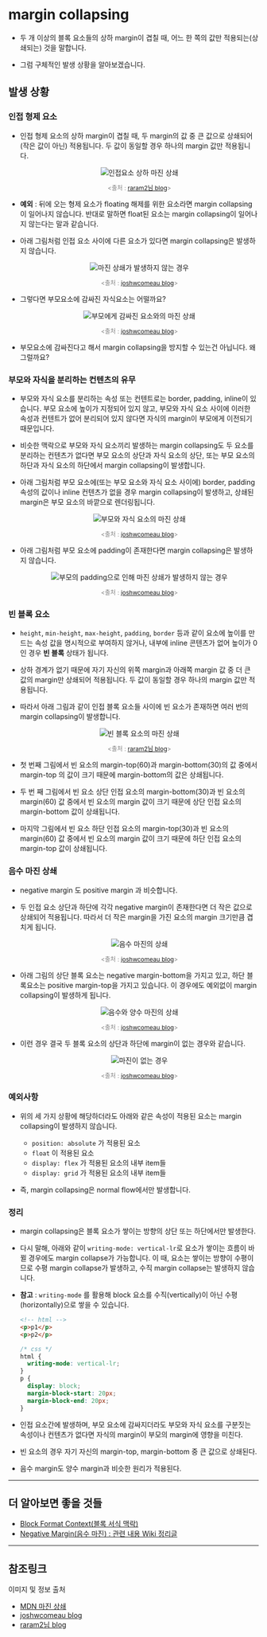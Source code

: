 # margin collapsing

- 두 개 이상의 블록 요소들의 상하 margin이 겹칠 때, 어느 한 쪽의 값만 적용되는(상쇄되는) 것을 말합니다.

- 그럼 구체적인 발생 상황을 알아보겠습니다.

## 발생 상황

### 인접 형제 요소

- 인접 형제 요소의 상하 margin이 겹칠 때, 두 margin의 값 중 큰 값으로 상쇄되어(작은 값이 아닌) 적용됩니다. 두 값이 동일할 경우 하나의 margin 값만 적용됩니다.

  <figure style = "display: block; text-align: center;">
    <img src = "https://media.vlpt.us/post-images/raram2/97e16a40-121f-11ea-aaba-65695302c179/01-margin-collapsing-sibling-case.png" alt="인접요소 상하 마진 상쇄">
    <figcaption style = "text-align: center; font-size: 12px; color: #808080">

    <출처 : [raram2님 blog](https://velog.io/@raram2/CSS-%EB%A7%88%EC%A7%84-%EC%83%81%EC%87%84Margin-collapsing-%EC%9B%90%EB%A6%AC-%EC%99%84%EB%B2%BD-%EC%9D%B4%ED%95%B4)>
    </figcaption>
  </figure>

- **예외** : 뒤에 오는 형제 요소가 floating 해제를 위한 요소라면 margin collapsing이 일어나지 않습니다. 반대로 말하면 float된 요소는 margin collapsing이 일어나지 않는다는 말과 같습니다.

- 아래 그림처럼 인접 요소 사이에 다른 요소가 있다면 margin collapsing은 발생하지 않습니다.

  <figure style = "display: block; text-align: center;">
    <img src = "https://raw.githubusercontent.com/freshhoe/freshhoe.github.io/develop/contents/HTML_CSS/0817/images/margin_3.PNG" alt="마진 상쇄가 발생하지 않는 경우">
    <figcaption style = "text-align: center; font-size: 12px; color: #808080">

    <출처 : [joshwcomeau blog](https://www.joshwcomeau.com/css/rules-of-margin-collapse/)>
    </figcaption>
  </figure>

- 그렇다면 부모요소에 감싸진 자식요소는 어떨까요?

  <figure style = "display: block; text-align: center;">
    <img src = "https://raw.githubusercontent.com/freshhoe/freshhoe.github.io/develop/contents/HTML_CSS/0817/images/margin_4.PNG" alt="부모에게 감싸진 요소와의 마진 상쇄">
    <figcaption style = "text-align: center; font-size: 12px; color: #808080">

    <출처 : [joshwcomeau blog](https://www.joshwcomeau.com/css/rules-of-margin-collapse/)>
    </figcaption>
  </figure>
- 부모요소에 감싸진다고 해서 margin collapsing을 방지할 수 있는건 아닙니다. 왜 그럴까요?

### 부모와 자식을 분리하는 컨텐츠의 유무
- 부모와 자식 요소를 분리하는 속성 또는 컨텐트로는 border, padding, inline이 있습니다. 부모 요소에 높이가 지정되어 있지 않고, 부모와 자식 요소 사이에 이러한 속성과 컨텐트가 없어 분리되어 있지 않다면 자식의 margin이 부모에게 이전되기 때문입니다.

- 비슷한 맥락으로 부모와 자식 요소끼리 발생하는 margin collapsing도 두 요소를 분리하는 컨텐츠가 없다면 부모 요소의 상단과 자식 요소의 상단, 또는 부모 요소의 하단과 자식 요소의 하단에서 margin collapsing이 발생합니다. 

- 아래 그림처럼 부모 요소에(또는 부모 요소와 자식 요소 사이에) border, padding 속성의 값이나 inline 컨텐츠가 없을 경우 margin collapsing이 발생하고, 상쇄된 margin은 부모 요소의 바깥으로 렌더링됩니다.

  <figure style = "display: block; text-align: center;">
    <img src = "https://raw.githubusercontent.com/freshhoe/freshhoe.github.io/develop/contents/HTML_CSS/0817/images/margin_2.PNG" alt="부모와 자식 요소의 마진 상쇄">

    <figcaption style = "text-align: center; font-size: 12px; color: #808080">

    <출처 : [joshwcomeau blog](https://www.joshwcomeau.com/css/rules-of-margin-collapse/)>
    </figcaption>
  </figure>

- 아래 그림처럼 부모 요소에 padding이 존재한다면 margin collapsing은 발생하지 않습니다.

  <figure style = "display: block; text-align: center;">
    <img src = "https://raw.githubusercontent.com/freshhoe/freshhoe.github.io/develop/contents/HTML_CSS/0817/images/margin_1.PNG" alt="부모의 padding으로 인해 마진 상쇄가 발생하지 않는 경우">

    <figcaption style = "text-align: center; font-size: 12px; color: #808080">

    <출처 : [joshwcomeau blog](https://www.joshwcomeau.com/css/rules-of-margin-collapse/)>
    </figcaption>
  </figure>

### 빈 블록 요소
- `height`, `min-height`, `max-height`, `padding`, `border` 등과 같이 요소에 높이를 만드는 속성 값을 명시적으로 부여하지 않거나, 내부에 inline 콘텐츠가 없어 높이가 0인 경우 **빈 블록** 상태가 됩니다. 
- 상하 경계가 없기 때문에 자기 자신의 위쪽 margin과 아래쪽 margin 값 중 더 큰 값의 margin만 상쇄되어 적용됩니다. 두 값이 동일할 경우 하나의 margin 값만 적용됩니다.
- 따라서 아래 그림과 같이 인접 블록 요소들 사이에 빈 요소가 존재하면 여러 번의 margin collapsing이 발생합니다.

  <figure style = "display: block; text-align: center;">
    <img src = "https://media.vlpt.us/post-images/raram2/ffac75c0-121f-11ea-aaba-65695302c179/02-margin-collapsing-emptybox-case.png" alt="빈 블록 요소의 마진 상쇄">

    <figcaption style = "text-align: center; font-size: 12px; color: #808080">

    <출처 : [raram2님 blog](https://velog.io/@raram2/CSS-%EB%A7%88%EC%A7%84-%EC%83%81%EC%87%84Margin-collapsing-%EC%9B%90%EB%A6%AC-%EC%99%84%EB%B2%BD-%EC%9D%B4%ED%95%B4)>
    </figcaption>
  </figure>

- 첫 번째 그림에서 빈 요소의 margin-top(60)과 margin-bottom(30)의 값 중에서 margin-top 의 값이 크기 때문에 margin-bottom의 값은 상쇄됩니다.
- 두 번 째 그림에서 빈 요소 상단 인접 요소의 margin-bottom(30)과 빈 요소의 margin(60) 값 중에서 빈 요소의 margin 값이 크기 때문에 상단 인접 요소의 margin-bottom 값이 상쇄됩니다.
- 마지막 그림에서 빈 요소 하단 인접 요소의 margin-top(30)과 빈 요소의 margin(60) 값 중에서 빈 요소의 margin 값이 크기 때문에 하단 인접 요소의 margin-top 값이 상쇄됩니다.


### 음수 마진 상쇄
- negative margin 도 positive margin 과 비슷합니다.
- 두 인접 요소 상단과 하단에 각각 negative margin이 존재한다면 더 작은 값으로 상쇄되어 적용됩니다. 따라서 더 작은 margin을 가진 요소의 margin 크기만큼 겹치게 됩니다.

  <figure style = "display: block; text-align: center;">
    <img src = "./images/margin_7.PNG" alt="음수 마진의 상쇄">

    <figcaption style = "text-align: center; font-size: 12px; color: #808080">

    <출처 : [joshwcomeau blog](https://www.joshwcomeau.com/css/rules-of-margin-collapse/)>
    </figcaption>
  </figure>

- 아래 그림의 상단 블록 요소는 negative margin-bottom을 가지고 있고, 하단 블록요소는 positive margin-top을 가지고 있습니다. 이 경우에도 예외없이 margin collapsing이 발생하게 됩니다.

  <figure style = "display: block; text-align: center;">
    <img src = "https://raw.githubusercontent.com/freshhoe/freshhoe.github.io/develop/contents/HTML_CSS/0817/images/margin_5.PNG" alt="음수와 양수 마진의 상쇄">

    <figcaption style = "text-align: center; font-size: 12px; color: #808080">

    <출처 : [joshwcomeau blog](https://www.joshwcomeau.com/css/rules-of-margin-collapse/)>
    </figcaption>
  </figure>

- 이런 경우 결국 두 블록 요소의 상단과 하단에 margin이 없는 경우와 같습니다.

  <figure style = "display: block; text-align: center;">
    <img src = "https://raw.githubusercontent.com/freshhoe/freshhoe.github.io/develop/contents/HTML_CSS/0817/images/margin_6.PNG" alt="마진이 없는 경우">

    <figcaption style = "text-align: center; font-size: 12px; color: #808080">

    <출처 : [joshwcomeau blog](https://www.joshwcomeau.com/css/rules-of-margin-collapse/)>
    </figcaption>
  </figure>

### 예외사항
- 위의 세 가지 상황에 해당하더라도 아래와 같은 속성이 적용된 요소는 margin collapsing이 발생하지 않습니다.

  - `position: absolute` 가 적용된 요소
  - `float` 이 적용된 요소
  - `display: flex` 가 적용된 요소의 내부 item들
  - `display: grid` 가 적용된 요소의 내부 item들

- 즉, margin collapsing은 normal flow에서만 발생합니다.


### 정리
- margin collapsing은 블록 요소가 쌓이는 방향의 상단 또는 하단에서만 발생한다.
- 다시 말해, 아래와 같이 `writing-mode: vertical-lr`로 요소가 쌓이는 흐름이 바뀔 경우에도 margin collapse가 가능합니다. 이 때, 요소는 쌓이는 방향이 수평이므로 수평 margin collapse가 발생하고, 수직 margin collapse는 발생하지 않습니다.
- **참고** : `writing-mode` 를 활용해 block 요소를 수직(vertically)이 아닌 수평(horizontally)으로 쌓을 수 있습니다.

  ```html
  <!-- html -->
  <p>p1</p>
  <p>p2</p>
  ```

  ```css
  /* css */
  html {
    writing-mode: vertical-lr;
  }
  p {
    display: block;
    margin-block-start: 20px;
    margin-block-end: 20px;
  }
  ``` 
- 인접 요소간에 발생하며, 부모 요소에 감싸지더라도 부모와 자식 요소를 구분짓는 속성이나 컨텐츠가 없다면 자식의 margin이 부모의 margin에 영향을 미친다.
- 빈 요소의 경우 자기 자신의 margin-top, margin-bottom 중 큰 값으로 상쇄된다.
- 음수 margin도 양수 margin과 비슷한 원리가 적용된다.

<hr>

## 더 알아보면 좋을 것들
- [Block Format Context(블록 서식 맥락)](https://developer.mozilla.org/ko/docs/Web/Guide/CSS/Block_formatting_context)
- [Negative Margin(음수 마진) : 관련 내용 Wiki 정리글](https://github.com/sosoYim/Wiki-For-Frontend-Beginner/blob/main/CSS/negative-margin.md)

<hr>

## 참조링크
이미지 및 정보 출처
- [MDN 마진 상쇄](https://developer.mozilla.org/ko/docs/Web/CSS/CSS_Box_Model/Mastering_margin_collapsing)
- [joshwcomeau blog](https://www.joshwcomeau.com/css/rules-of-margin-collapse/)
- [raram2님 blog](https://velog.io/@raram2/CSS-%EB%A7%88%EC%A7%84-%EC%83%81%EC%87%84Margin-collapsing-%EC%9B%90%EB%A6%AC-%EC%99%84%EB%B2%BD-%EC%9D%B4%ED%95%B4)
